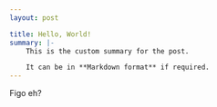```yaml
---
layout: post

title: Hello, World!
summary: |-
    This is the custom summary for the post.

    It can be in **Markdown format** if required.
---
```


Figo eh?

